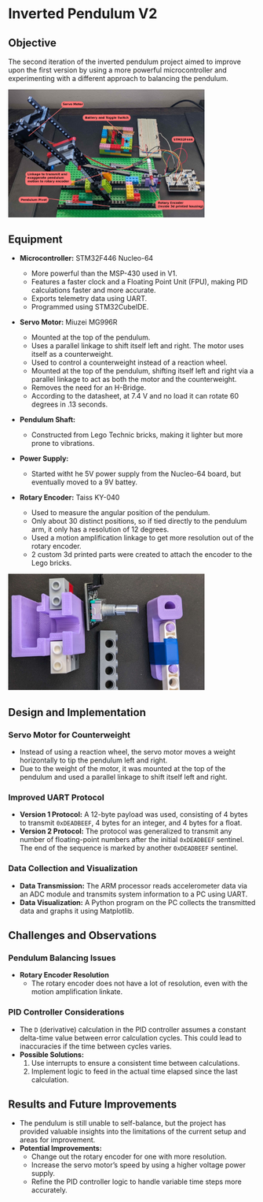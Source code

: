 # Inverted Pendulum V2

## Objective
The second iteration of the inverted pendulum project aimed to improve upon the first version by using a more powerful microcontroller and experimenting with a different approach to balancing the pendulum.

<img src="./v2_pendulum.jpg" alt="V2 Pendulum" width="400"/>

## Equipment
- **Microcontroller:** STM32F446 Nucleo-64
  - More powerful than the MSP-430 used in V1.
  - Features a faster clock and a Floating Point Unit (FPU), making PID calculations faster and more accurate.
  - Exports telemetry data using UART.
  - Programmed using STM32CubeIDE.
  
- **Servo Motor:** Miuzei MG996R
  - Mounted at the top of the pendulum.
  - Uses a parallel linkage to shift itself left and right. The motor uses itself as a counterweight.
  - Used to control a counterweight instead of a reaction wheel.
  - Mounted at the top of the pendulum, shifting itself left and right via a parallel linkage to act as both the motor and the counterweight.
  - Removes the need for an H-Bridge.
  - According to the datasheet, at 7.4 V and no load it can rotate 60 degrees in .13 seconds.

- **Pendulum Shaft:**
  - Constructed from Lego Technic bricks, making it lighter but more prone to vibrations.

- **Power Supply:**
  - Started witht he 5V power supply from the Nucleo-64 board, but eventually moved to a 9V battey.

- **Rotary Encoder:** Taiss KY-040
  - Used to measure the angular position of the pendulum.
  - Only about 30 distinct positions, so if tied directly to the pendulum arm, it only has a resolution of 12 degrees.
  - Used a motion amplification linkage to get more resolution out of the rotary encoder.
  - 2 custom 3d printed parts were created to attach the encoder to the Lego bricks.

<img src="./rotary-encoder-housing.jpg" alt="Rotary Encoder Housing" width="400"/>

## Design and Implementation

### Servo Motor for Counterweight
- Instead of using a reaction wheel, the servo motor moves a weight horizontally to tip the pendulum left and right.
- Due to the weight of the motor, it was mounted at the top of the pendulum and used a parallel linkage to shift itself left and right.

### Improved UART Protocol
- **Version 1 Protocol:** A 12-byte payload was used, consisting of 4 bytes to transmit `0xDEADBEEF`, 4 bytes for an integer, and 4 bytes for a float.
- **Version 2 Protocol:** The protocol was generalized to transmit any number of floating-point numbers after the initial `0xDEADBEEF` sentinel. The end of the sequence is marked by another `0xDEADBEEF` sentinel.

### Data Collection and Visualization
- **Data Transmission:** The ARM processor reads accelerometer data via an ADC module and transmits system information to a PC using UART.
- **Data Visualization:** A Python program on the PC collects the transmitted data and graphs it using Matplotlib.

## Challenges and Observations

### Pendulum Balancing Issues
- **Rotary Encoder Resolution**
  - The rotary encoder does not have a lot of resolution, even with the motion amplification linkate.

### PID Controller Considerations
- The `D` (derivative) calculation in the PID controller assumes a constant delta-time value between error calculation cycles. This could lead to inaccuracies if the time between cycles varies.
- **Possible Solutions:**
  1. Use interrupts to ensure a consistent time between calculations.
  2. Implement logic to feed in the actual time elapsed since the last calculation.

## Results and Future Improvements
- The pendulum is still unable to self-balance, but the project has provided valuable insights into the limitations of the current setup and areas for improvement.
- **Potential Improvements:**
  - Change out the rotary encoder for one with more resolution.
  - Increase the servo motor’s speed by using a higher voltage power supply.
  - Refine the PID controller logic to handle variable time steps more accurately.
